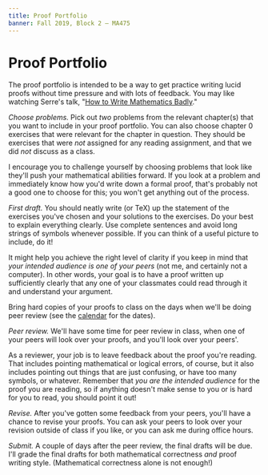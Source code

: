 ```yaml
---
title: Proof Portfolio
banner: Fall 2019, Block 2 — MA475
---
```


# Proof Portfolio

The proof portfolio is intended to be a way to get practice writing lucid proofs without time pressure and with lots of feedback. You may like watching Serre's talk, "[How to Write Mathematics Badly](https://www.youtube.com/watch?v=tJZpdXWm4Gg)."

*Choose problems.* Pick out *two* problems from the relevant chapter(s) that you want to include in your proof portfolio. You can also choose chapter 0 exercises that were relevant for the chapter in question. They should be exercises that were *not* assigned for any reading assignment, and that we did *not* discuss as a class.

I encourage you to challenge yourself by choosing problems that look like they'll push your mathematical abilities forward. If you look at a problem and immediately know how you'd write down a formal proof, that's probably not a good one to choose for this; you won't get anything out of the process.

*First draft.* You should neatly write (or TeX) up the statement of the exercises you've chosen and your solutions to the exercises. Do your best to explain everything clearly. Use complete sentences and avoid long strings of symbols whenever possible. If you can think of a useful picture to include, do it!

It might help you achieve the right level of clarity if you keep in mind that *your intended audience is one of your peers* (not me, and certainly not a computer). In other words, your goal is to have a proof written up sufficiently clearly that any one of your classmates could read through it and understand your argument.

Bring hard copies of your proofs to class on the days when we'll be doing peer review (see the [calendar](index) for the dates).

*Peer review.* We'll have some time for peer review in class, when one of your peers will look over your proofs, and you'll look over your peers'.

As a reviewer, your job is to leave feedback about the proof you're reading. That includes pointing mathematical or logical errors, of course, but it also includes pointing out things that are just confusing, or have too many symbols, or whatever. Remember that *you are the intended audience* for the proof you are reading, so if anything doesn't make sense to you or is hard for you to read, you should point it out!

*Revise.* After you've gotten some feedback from your peers, you'll have a chance to revise your proofs. You can ask your peers to look over your revision outside of class if you like, or you can ask me during office hours.

*Submit.* A couple of days after the peer review, the final drafts will be due. I'll grade the final drafts for both mathematical correctness *and* proof writing style. (Mathematical correctness alone is not enough!)
